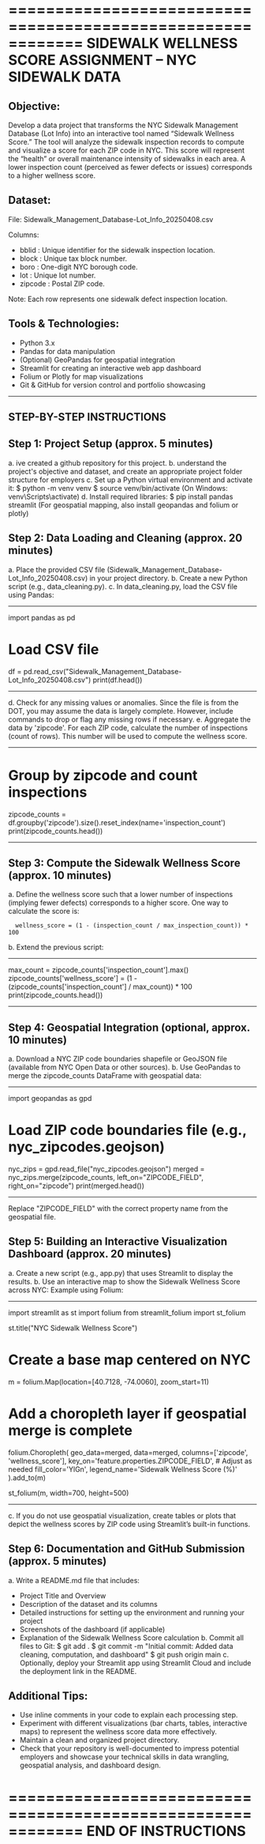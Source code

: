 ============================================================
SIDEWALK WELLNESS SCORE ASSIGNMENT – NYC SIDEWALK DATA
============================================================

## Objective:

Develop a data project that transforms the NYC Sidewalk Management Database
(Lot Info) into an interactive tool named “Sidewalk Wellness Score.” The tool
will analyze the sidewalk inspection records to compute and visualize a score
for each ZIP code in NYC. This score will represent the “health” or overall
maintenance intensity of sidewalks in each area. A lower inspection count
(perceived as fewer defects or issues) corresponds to a higher wellness score.

## Dataset:

File: Sidewalk_Management_Database-Lot_Info_20250408.csv

Columns:

- bblid : Unique identifier for the sidewalk inspection location.
- block : Unique tax block number.
- boro : One-digit NYC borough code.
- lot : Unique lot number.
- zipcode : Postal ZIP code.

Note: Each row represents one sidewalk defect inspection location.

## Tools & Technologies:

- Python 3.x
- Pandas for data manipulation
- (Optional) GeoPandas for geospatial integration
- Streamlit for creating an interactive web app dashboard
- Folium or Plotly for map visualizations
- Git & GitHub for version control and portfolio showcasing

---

## STEP-BY-STEP INSTRUCTIONS

## Step 1: Project Setup (approx. 5 minutes)

a. ive created a github repository for this project.
b. understand the project's objective and dataset, and create an appropriate project folder structure for employers
c. Set up a Python virtual environment and activate it:
$ python -m venv venv
$ source venv/bin/activate (On Windows: venv\Scripts\activate)
d. Install required libraries:
$ pip install pandas streamlit
(For geospatial mapping, also install geopandas and folium or plotly)

## Step 2: Data Loading and Cleaning (approx. 20 minutes)

a. Place the provided CSV file (Sidewalk_Management_Database-Lot_Info_20250408.csv)
in your project directory.
b. Create a new Python script (e.g., data_cleaning.py).
c. In data_cleaning.py, load the CSV file using Pandas:

---

import pandas as pd

# Load CSV file

df = pd.read_csv("Sidewalk_Management_Database-Lot_Info_20250408.csv")
print(df.head())

---

d. Check for any missing values or anomalies. Since the file is from the DOT,
you may assume the data is largely complete. However, include commands to drop
or flag any missing rows if necessary.
e. Aggregate the data by 'zipcode'. For each ZIP code, calculate the number of
inspections (count of rows). This number will be used to compute the wellness score.

---

# Group by zipcode and count inspections

zipcode_counts = df.groupby('zipcode').size().reset_index(name='inspection_count')
print(zipcode_counts.head())

---

## Step 3: Compute the Sidewalk Wellness Score (approx. 10 minutes)

a. Define the wellness score such that a lower number of inspections (implying fewer defects)
corresponds to a higher score. One way to calculate the score is:

      wellness_score = (1 - (inspection_count / max_inspection_count)) * 100

b. Extend the previous script:

---

max_count = zipcode_counts['inspection_count'].max()
zipcode_counts['wellness_score'] = (1 - (zipcode_counts['inspection_count'] / max_count)) \* 100
print(zipcode_counts.head())

---

## Step 4: Geospatial Integration (optional, approx. 10 minutes)

a. Download a NYC ZIP code boundaries shapefile or GeoJSON file (available from NYC Open Data or other sources).
b. Use GeoPandas to merge the zipcode_counts DataFrame with geospatial data:

---

import geopandas as gpd

# Load ZIP code boundaries file (e.g., nyc_zipcodes.geojson)

nyc_zips = gpd.read_file("nyc_zipcodes.geojson")
merged = nyc_zips.merge(zipcode_counts, left_on="ZIPCODE_FIELD", right_on="zipcode")
print(merged.head())

---

Replace "ZIPCODE_FIELD" with the correct property name from the geospatial file.

## Step 5: Building an Interactive Visualization Dashboard (approx. 20 minutes)

a. Create a new script (e.g., app.py) that uses Streamlit to display the results.
b. Use an interactive map to show the Sidewalk Wellness Score across NYC:
Example using Folium:

---

import streamlit as st
import folium
from streamlit_folium import st_folium

st.title("NYC Sidewalk Wellness Score")

# Create a base map centered on NYC

m = folium.Map(location=[40.7128, -74.0060], zoom_start=11)

# Add a choropleth layer if geospatial merge is complete

folium.Choropleth(
geo_data=merged,
data=merged,
columns=['zipcode', 'wellness_score'],
key_on='feature.properties.ZIPCODE_FIELD', # Adjust as needed
fill_color='YlGn',
legend_name='Sidewalk Wellness Score (%)'
).add_to(m)

st_folium(m, width=700, height=500)

---

c. If you do not use geospatial visualization, create tables or plots that depict
the wellness scores by ZIP code using Streamlit’s built-in functions.

## Step 6: Documentation and GitHub Submission (approx. 5 minutes)

a. Write a README.md file that includes:

- Project Title and Overview
- Description of the dataset and its columns
- Detailed instructions for setting up the environment and running your project
- Screenshots of the dashboard (if applicable)
- Explanation of the Sidewalk Wellness Score calculation
  b. Commit all files to Git:
  $ git add .
  $ git commit -m "Initial commit: Added data cleaning, computation, and dashboard"
  $ git push origin main
  c. Optionally, deploy your Streamlit app using Streamlit Cloud and include the deployment
  link in the README.

## Additional Tips:

- Use inline comments in your code to explain each processing step.
- Experiment with different visualizations (bar charts, tables, interactive maps)
  to represent the wellness score data more effectively.
- Maintain a clean and organized project directory.
- Check that your repository is well-documented to impress potential employers and
  showcase your technical skills in data wrangling, geospatial analysis, and dashboard design.

============================================================
END OF INSTRUCTIONS
============================================================

